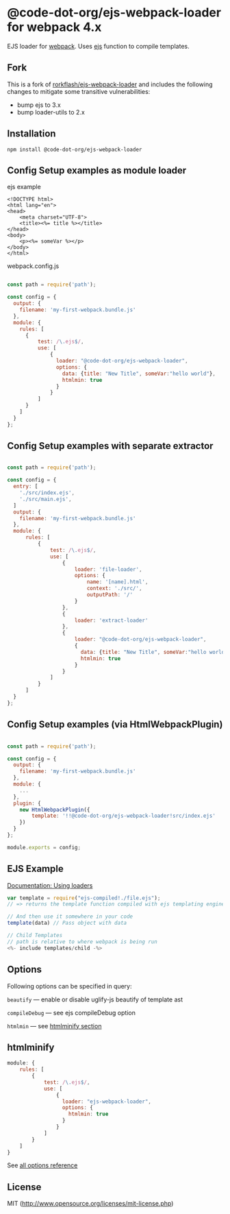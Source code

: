# @code-dot-org/ejs-webpack-loader for webpack 4.x

EJS loader for [webpack](http://webpack.github.io/). Uses [ejs](https://github.com/mde/ejs) function to compile templates.

## Fork

This is a fork of [rorkflash/ejs-webpack-loader](https://github.com/rorkflash/ejs-webpack-loader) and includes the 
following changes to mitigate some transitive vulnerabilities:

* bump ejs to 3.x
* bump loader-utils to 2.x

## Installation

`npm install @code-dot-org/ejs-webpack-loader`

## Config Setup examples as module loader

ejs example
```ejs
<!DOCTYPE html>
<html lang="en">
<head>
    <meta charset="UTF-8">
    <title><%= title %></title>
</head>
<body>
    <p><%= someVar %></p>
</body>
</html>
```

webpack.config.js

``` javascript

const path = require('path');

const config = {
  output: {
    filename: 'my-first-webpack.bundle.js'
  },
  module: {
    rules: [
      {
          test: /\.ejs$/,
          use: [
              {
                loader: "@code-dot-org/ejs-webpack-loader",
                options: {
                  data: {title: "New Title", someVar:"hello world"},
                  htmlmin: true
                }
              }
          ]
      }
    ]
  }
};

```

## Config Setup examples with separate extractor

``` javascript

const path = require('path');

const config = {
  entry: [
    './src/index.ejs',
    './src/main.ejs',
  ]
  output: {
    filename: 'my-first-webpack.bundle.js'
  },
  module: {
      rules: [
          {
              test: /\.ejs$/,
              use: [
                  {
                      loader: 'file-loader',
                      options: {
                          name: '[name].html',
                          context: './src/',
                          outputPath: '/'
                      }
                  },
                  {
                      loader: 'extract-loader'
                  },
                  {
                      loader: "@code-dot-org/ejs-webpack-loader",
                      {
                        data: {title: "New Title", someVar:"hello world"},
                        htmlmin: true
                      }
                  }
              ]
          }
      ]
  }
};

```

## Config Setup examples (via HtmlWebpackPlugin)

``` javascript

const path = require('path');

const config = {
  output: {
    filename: 'my-first-webpack.bundle.js'
  },
  module: {
    ...
  },
  plugin: {
    new HtmlWebpackPlugin({
        template: '!!@code-dot-org/ejs-webpack-loader!src/index.ejs'
    })
  }
};

module.exports = config;

```

## EJS Example

[Documentation: Using loaders](http://webpack.github.io/docs/using-loaders.html)

``` javascript
var template = require("ejs-compiled!./file.ejs");
// => returns the template function compiled with ejs templating engine.

// And then use it somewhere in your code
template(data) // Pass object with data

// Child Templates
// path is relative to where webpack is being run
<%- include templates/child -%>
```

## Options

Following options can be specified in query:

`beautify` — enable or disable uglify-js beautify of template ast

`compileDebug` — see ejs compileDebug option

`htmlmin` — see [htmlminify section](#htmlminify)

## htmlminify

```javascript
module: {
    rules: [
        {
            test: /\.ejs$/,
            use: [
                {
                  loader: "ejs-webpack-loader",
                  options: {
                    htmlmin: true
                  }
                }
            ]
        }
    ]
}
```

See [all options reference](https://github.com/kangax/html-minifier#options-quick-reference)

## License

MIT (http://www.opensource.org/licenses/mit-license.php)



